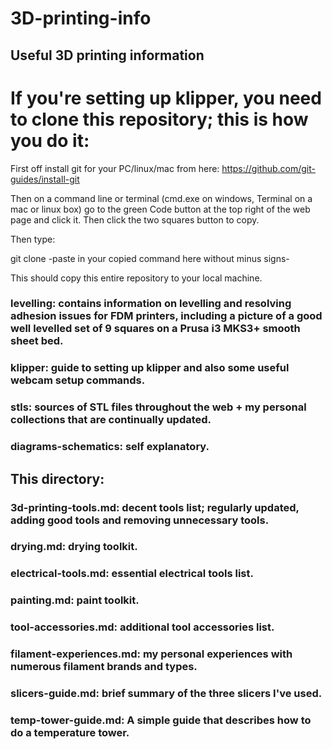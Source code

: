 # 3D-printing-info
## Useful 3D printing information

# If you're setting up klipper, you need to clone this repository; this is how you do it:

First off install git for your PC/linux/mac from here: https://github.com/git-guides/install-git

Then on a command line or terminal (cmd.exe on windows, Terminal on a mac or linux box) go to the green Code button at the top right of the web page and click it.  Then click the two squares button to copy.

Then type:

git clone -paste in your copied command here without minus signs-

This should copy this entire repository to your local machine.

### levelling: contains information on levelling and resolving adhesion issues for FDM printers, including a picture of a good well levelled set of 9 squares on a Prusa i3 MKS3+ smooth sheet bed.

### klipper: guide to setting up klipper and also some useful webcam setup commands.

### stls: sources of STL files throughout the web + my personal collections that are continually updated.

### diagrams-schematics: self explanatory.

## This directory:

### 3d-printing-tools.md: decent tools list; regularly updated, adding good tools and removing unnecessary tools.

### drying.md: drying toolkit.

### electrical-tools.md: essential electrical tools list.

### painting.md: paint toolkit.

### tool-accessories.md: additional tool accessories list.

### filament-experiences.md: my personal experiences with numerous filament brands and types.

### slicers-guide.md: brief summary of the three slicers I've used.

### temp-tower-guide.md: A simple guide that describes how to do a temperature tower.
